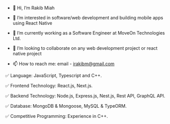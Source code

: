 - 👋 Hi, I’m Rakib Miah
  
- 👀 I’m interested in software/web development and building mobile apps using React Native
- 🌱 I’m currently working as a Software Engineer at MoveOn Technologies Ltd.
- 💞️ I’m looking to collaborate on any web development project or react native project
  
- 📫 How to reach me: email - irakibm@gmail.com


✅ Language: JavaScript, Typescript and C++.

✅ Frontend Technology: React.js, Next.js.

✅ Backend Technology: Node.js, Express.js, Nest.js, Rest API, GraphQL API.

✅ Database: MongoDB & Mongoose, MySQL & TypeORM.

✅ Competitive Programming: Experience in C++.

